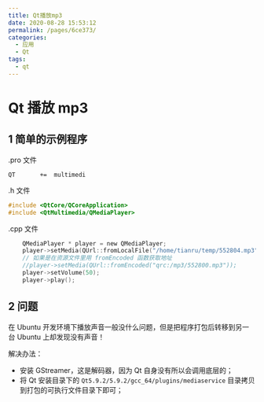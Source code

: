 ```yaml
---
title: Qt播放mp3
date: 2020-08-28 15:53:12
permalink: /pages/6ce373/
categories: 
  - 应用
  - Qt
tags: 
  - qt
---
```

<script>
(function(){
    var bp = document.createElement('script');
    var curProtocol = window.location.protocol.split(':')[0];
    if (curProtocol === 'https'){
   bp.src = 'https://zz.bdstatic.com/linksubmit/push.js';
  }
  else{
  bp.src = 'http://push.zhanzhang.baidu.com/push.js';
  }
    var s = document.getElementsByTagName("script")[0];
    s.parentNode.insertBefore(bp, s);
})();
</script>


# Qt 播放 mp3


## 1 简单的示例程序
.pro 文件
```qmake
QT       +=  multimedi
```
.h 文件
```c
#include <QtCore/QCoreApplication>
#include <QtMultimedia/QMediaPlayer>
```
.cpp 文件
```c
    QMediaPlayer * player = new QMediaPlayer;
    player->setMedia(QUrl::fromLocalFile("/home/tianru/temp/552804.mp3"));
    // 如果是在资源文件里用 fromEncoded 函数获取地址
    //player->setMedia(QUrl::fromEncoded("qrc:/mp3/552800.mp3"));
    player->setVolume(50);
    player->play();
```

## 2 问题

在 Ubuntu 开发环境下播放声音一般没什么问题，但是把程序打包后转移到另一台 Ubuntu 上却发现没有声音！

解决办法：
- 安装 GStreamer，这是解码器，因为 Qt 自身没有所以会调用底层的；
- 将 Qt 安装目录下的 `Qt5.9.2/5.9.2/gcc_64/plugins/mediaservice` 目录拷贝到打包的可执行文件目录下即可；
